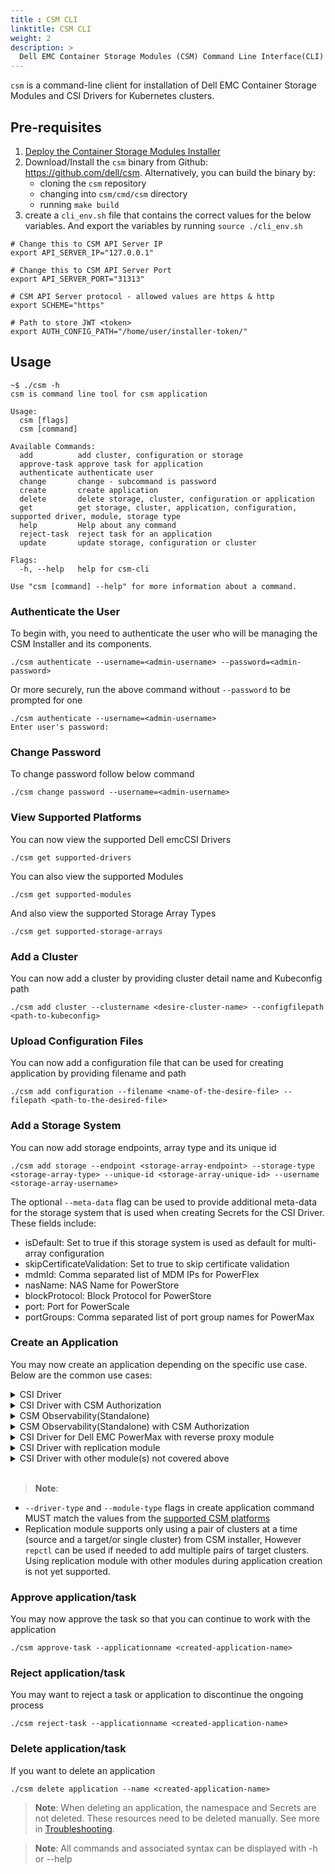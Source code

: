 ```yaml
---
title : CSM CLI
linktitle: CSM CLI
weight: 2
description: >
  Dell EMC Container Storage Modules (CSM) Command Line Interface(CLI) Deployment and Management
---
```

`csm` is a command-line client for installation of Dell EMC Container Storage Modules and CSI Drivers for Kubernetes clusters.

## Pre-requisites

1. [Deploy the Container Storage Modules Installer](../../deployment)
2. Download/Install the  `csm` binary from Github: https://github.com/dell/csm. Alternatively, you can build the binary by: 
   - cloning the `csm` repository 
   - changing into `csm/cmd/csm` directory
   - running `make build`
3. create a `cli_env.sh` file that contains the correct values for the below variables. And export the variables by running `source ./cli_env.sh`

```console
# Change this to CSM API Server IP
export API_SERVER_IP="127.0.0.1"

# Change this to CSM API Server Port
export API_SERVER_PORT="31313"

# CSM API Server protocol - allowed values are https & http
export SCHEME="https"

# Path to store JWT <token>
export AUTH_CONFIG_PATH="/home/user/installer-token/"
```

## Usage

```console
~$ ./csm -h
csm is command line tool for csm application

Usage:
  csm [flags]
  csm [command]

Available Commands:
  add          add cluster, configuration or storage
  approve-task approve task for application
  authenticate authenticate user
  change       change - subcommand is password
  create       create application
  delete       delete storage, cluster, configuration or application
  get          get storage, cluster, application, configuration, supported driver, module, storage type
  help         Help about any command
  reject-task  reject task for an application
  update       update storage, configuration or cluster

Flags:
  -h, --help   help for csm-cli

Use "csm [command] --help" for more information about a command.
```

### Authenticate the User

To begin with, you need to authenticate the user who will be managing the CSM Installer and its components.

```console
./csm authenticate --username=<admin-username> --password=<admin-password>
```
Or more securely, run the above command without `--password` to be prompted for one

```console
./csm authenticate --username=<admin-username>
Enter user's password:

```

### Change Password

To change password follow below command

```console
./csm change password --username=<admin-username>
```

### View Supported Platforms

You can now view the supported Dell emcCSI Drivers

```console
./csm get supported-drivers
```

You can also view the supported Modules

```console
./csm get supported-modules
```

And also view the supported Storage Array Types

```console
./csm get supported-storage-arrays
```

### Add a Cluster

You can now add a cluster by providing cluster detail name and Kubeconfig path 

```console
./csm add cluster --clustername <desire-cluster-name> --configfilepath <path-to-kubeconfig>
```

### Upload Configuration Files

You can now add a configuration file that can be used for creating application  by providing filename and path 

```console
./csm add configuration --filename <name-of-the-desire-file> --filepath <path-to-the-desired-file>
```

### Add a Storage System

You can now add storage endpoints, array type and its unique id 

```console
./csm add storage --endpoint <storage-array-endpoint> --storage-type <storage-array-type> --unique-id <storage-array-unique-id> --username <storage-array-username>
```

The optional `--meta-data` flag can be used to provide additional meta-data for the storage system that is used when creating Secrets for the CSI Driver. These fields include:
 - isDefault: Set to true if this storage system is used as default for multi-array configuration
 - skipCertificateValidation: Set to true to skip certificate validation
 - mdmId: Comma separated list of MDM IPs for PowerFlex
 - nasName: NAS Name for PowerStore
 - blockProtocol: Block Protocol for PowerStore
 - port: Port for PowerScale
 - portGroups: Comma separated list of port group names for PowerMax

### Create an Application

You may now create an application depending on the specific use case. Below are the common use cases:

<details>
   <summary>CSI Driver</summary>

```console
./csm create application --clustername <created-cluster-name> \
   --driver-type powerflex:<tag> --name <desired-application-name> \ 
   --storage-arrays <storage-array-type>
```
</details>

<details>
   <summary>CSI Driver with CSM Authorization</summary>

CSM Authorization requires a `token.yaml` issued by storage Admin from the CSM Authorization Server, a certificate file, and the <proxyHost-address> of the authorization server. The `token.yaml` and `cert` should be added by following the steps in [adding configuration file](#upload-configuration-files). CSM Authorization does not yet support all CSI Drivers/platforms(See [supported platforms documentation](../../authorization/#supported-platforms) or [supported platforms via CLI](#view-supported-platforms))).
Finally, run the command below:

```console
./csm create application --clustername <created-cluster-name> \
	--driver-type powerflex:<tag>  --name <desired-application-name> \
	--storage-arrays <storage-array-unique-id> \
	--module-type authorization:<tag> \
	--module-configuration "karaviAuthorizationProxy.proxyAuthzToken.filename=<filename-for-token>,karaviAuthorizationProxy.rootCertificate.filename=<filename-for-cert>,karaviAuthorizationProxy.proxyHost=<proxyHost-address>"

```
</details>

<details>
   <summary>CSM Observability(Standalone)</summary>

CSM Observability depends on driver config secret(s) corresponding to the metric(s) you want to enable. Please see [CSM Observability](../../observability/metrics) for all Supported   Metrics. For the sake of demonstration, assuming we want to enable [CSM Metrics for PowerFlex](../../observability/metrics/powerflex), the PowerFlex secret yaml should be added by following the steps in [adding configuration file](#upload-configuration-files).
Once this is done, run the command below:

```console 
./csm create application --clustername <created-cluster-name> \
	--name <desired-application-name> \
	--module-type observability:<tag> \
	--module-configuration "karaviMetricsPowerflex.driverConfig.filename=<filename-for-powerflex-config>,karaviMetricsPowerflex.enabled=true"
```
</details>

<details>
   <summary>CSM Observability(Standalone) with CSM Authorization</summary>

See the individual steps for configuaration file pre-requisites for CSM Observability (Standalone) with CSM Authorization

```console
./csm create application --clustername <created-cluster-name> \
	--name <desired-application-name> \
	--module-type "observability:<tag>,authorization:<tag>" \
	--module-configuration "karaviMetricsPowerflex.driverConfig.filename=<filename-for-powerflex-config>,karaviMetricsPowerflex.enabled=true,karaviAuthorizationProxy.proxyAuthzToken.filename=<filename-for-token>,karaviAuthorizationProxy.rootCertificate.filename=<filename-for-cert>,karaviAuthorizationProxy.proxyHost=<proxyHost-address>"
```
</details>

<details>
   <summary>CSI Driver for Dell EMC PowerMax with reverse proxy module</summary>
   
   To deploy CSI Driver for Dell EMC PowerMax with reverse proxy module, first upload reverse proxy tls crt and tls key via [adding configuration file](#upload-configuration-files). Then, use the below command to create application:

```console
./csm create application --clustername <created-cluster-name> \
   --driver-type powermax:<tag> --name  <desired-application-name> \
   --storage-arrays <powermax-unique-id> \
   --module-type reverse-proxy:<tag> \
   --module-configuration reverseProxy.tlsSecretKeyFile=<revprotlskey>,reverseProxy.tlsSecretCertFile=<revprotlscert>
```
</details>

<details>
   <summary>CSI Driver with replication module</summary>
   
   To deploy CSI driver with replication module, first add a target cluster through [adding cluster](#add-a-cluster). Then, use the below command(this command is an example to deploy CSI Driver for Dell EMC PowerStore with replication module) to create application::

```console
./csm create application --clustername <created-cluster-name> \
     --driver-type powerstore:<tag> --name <desired-application-name> \
	 --storage-arrays <storage-array-unique-id> \
	 --module-configuration target_cluster=<created-target-cluster-name> \
	 --module-type replication:<tag>
```
</details>


<details>
   <summary>CSI Driver with other module(s) not covered above</summary>
   
   Assuming you want to deploy a driver with `module A` and `module B`. If they have specific configurations of `A.image="docker:v1"`,`A.filename=hello`, and `B.namespace=world`.

```console
./csm create application --clustername <created-cluster-name> \
	--driver-type powerflex:<tag>  --name <desired-application-name> \
	--storage-arrays <storage-array-unique-id> \
	--module-type "module A:<tag>,module B:<tag>" \
	--module-configuration "A.image=docker:v1,A.filename=hello,B.namespace=world"	
```
</details>
<br />

> __Note__:
 - `--driver-type` and `--module-type` flags in create application command MUST match the values from the [supported CSM platforms](#view-supported-platforms)
 - Replication module supports only using a pair of clusters at a time (source and a target/or single cluster) from CSM installer, However `repctl` can be used if needed to add multiple pairs of target clusters. Using replication module with other modules during application creation is not yet supported.

### Approve application/task

You may now approve the task so that you can continue to work with the application

```console
./csm approve-task --applicationname <created-application-name>
```

### Reject application/task

You may want to reject a task or application to discontinue the ongoing process

```console
./csm reject-task --applicationname <created-application-name>
```

### Delete application/task

If you want to delete an application 

```console
./csm delete application --name <created-application-name>
```

> __Note__: When deleting an application, the namespace and Secrets are not deleted. These resources need to be deleted manually. See more in [Troubleshooting](../troubleshooting#after-deleting-an-application-why-cant-i-re-create-the-same-application).

> __Note__: All commands and associated syntax can be displayed with -h or --help


